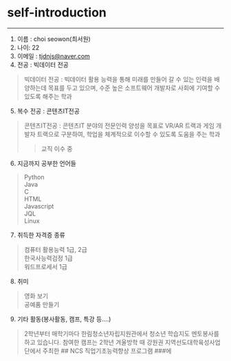 # self-introduction

---------------------------


1. 이름 : choi seowon(최서원)
2. 나이: 22
3. 이메일 : tjdnjs@naver.com
4. 전공 : 빅데이터 전공
> 빅데이터 전공 : 빅데이터 활용 능력을 통해 미래를 만들어 갈 수 있는 인력을 배양하는데 목표를 두고 있으며, 수준 높은 소프트웨어 개발자로 사회에 기여할 수 있도록 해주는 학과
5. 복수 전공 : 콘텐츠IT전공
> 콘텐츠IT전공 : 콘텐츠IT 분야의 전문인력 양성을 목표로 VR/AR 트랙과 게임 개발자 트랙으로 
구분하여, 학업을 체계적으로 이수할 수 있도록 도움을 주는 학과
>> 교직 이수 중
6. 지금까지 공부한 언어들
> Python   
> Java   
> C   
> HTML   
> Javascript     
> JQL       
> Linux

7. 취득한 자격증 종류
> 컴퓨터 활용능력 1급, 2급       
> 한국사능력검정 1급        
> 워드프로세서 1급      

8. 취미
> 영화 보기      
> 공예품 만들기       

9. 기타 활동(봉사활동, 캠프, 특강 등....)       
> 2학년부터 매학기마다 한림청소년자립지원관에서 청소년 학습지도 멘토봉사를 하고 있습니다.
> 참여한 캠프는 2학년 겨울방학 때 강원권 지역선도대학육성사업단에서 주최한 ## NCS 직업기초능력향상 프로그램 ###에 
